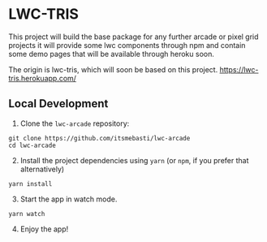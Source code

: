 # LWC-TRIS
This project will build the base package for any further arcade or pixel grid projects
it will provide some lwc components through npm 
and contain some demo pages that will be available through heroku soon.

The origin is lwc-tris, which will soon be based on this project.
https://lwc-tris.herokuapp.com/

## Local Development

1. Clone the `lwc-arcade` repository:

```
git clone https://github.com/itsmebasti/lwc-arcade
cd lwc-arcade
```

2. Install the project dependencies using `yarn` (or `npm`, if you prefer that alternatively)

```
yarn install
```

3. Start the app in watch mode.

```
yarn watch
```

4. Enjoy the app!

